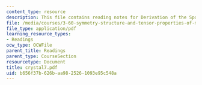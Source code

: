 ```yaml
---
content_type: resource
description: This file contains reading notes for Derivation of the Space Lattices.
file: /media/courses/3-60-symmetry-structure-and-tensor-properties-of-materials-fall-2005/b656f37b626baa9825261093e95c548a_crystal7.pdf
file_type: application/pdf
learning_resource_types:
- Readings
ocw_type: OCWFile
parent_title: Readings
parent_type: CourseSection
resourcetype: Document
title: crystal7.pdf
uid: b656f37b-626b-aa98-2526-1093e95c548a
---
```


